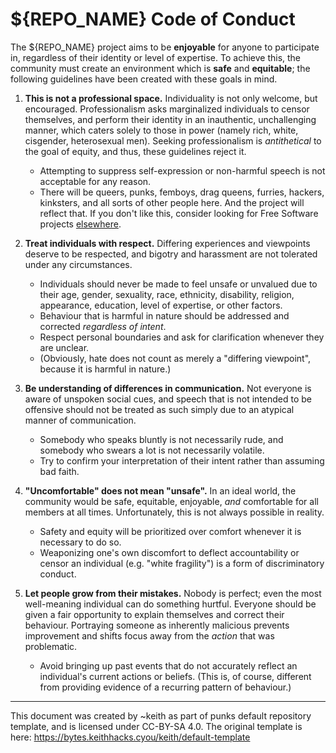 # ${REPO_NAME} Code of Conduct

The ${REPO_NAME} project aims to be **enjoyable** for anyone to participate in, regardless of their identity or level of expertise. To achieve this, the community must create an environment which is **safe** and **equitable**; the following guidelines have been created with these goals in mind.

1. **This is not a professional space.** Individuality is not only welcome, but encouraged. Professionalism asks marginalized individuals to censor themselves, and perform their identity in an inauthentic, unchallenging manner, which caters solely to those in power (namely rich, white, cisgender, heterosexual men). Seeking professionalism is *antithetical* to the goal of equity, and thus, these guidelines reject it.
    - Attempting to suppress self-expression or non-harmful speech is not acceptable for any reason.
    - There will be queers, punks, femboys, drag queens, furries, hackers, kinksters, and all sorts of other people here. And the project will reflect that. If you don't like this, consider looking for Free Software projects [elsewhere](https://loose-files.keithhacks.cyou/img/trashcan.jpg).

2. **Treat individuals with respect.** Differing experiences and viewpoints deserve to be respected, and bigotry and harassment are not tolerated under any circumstances.
    - Individuals should never be made to feel unsafe or unvalued due to their age, gender, sexuality, race, ethnicity, disability, religion, appearance, education, level of expertise, or other factors.
    - Behaviour that is harmful in nature should be addressed and corrected *regardless of intent*.
    - Respect personal boundaries and ask for clarification whenever they are unclear.
    - (Obviously, hate does not count as merely a "differing viewpoint", because it is harmful in nature.)

3. **Be understanding of differences in communication.** Not everyone is aware of unspoken social cues, and speech that is not intended to be offensive should not be treated as such simply due to an atypical manner of communication.
    - Somebody who speaks bluntly is not necessarily rude, and somebody who swears a lot is not necessarily volatile.
    - Try to confirm your interpretation of their intent rather than assuming bad faith.

4. **"Uncomfortable" does not mean "unsafe".** In an ideal world, the community would be safe, equitable, enjoyable, *and* comfortable for all members at all times. Unfortunately, this is not always possible in reality.
    - Safety and equity will be prioritized over comfort whenever it is necessary to do so.
    - Weaponizing one's own discomfort to deflect accountability or censor an individual (e.g. "white fragility") is a form of discriminatory conduct.

5. **Let people grow from their mistakes.** Nobody is perfect; even the most well-meaning individual can do something hurtful. Everyone should be given a fair opportunity to explain themselves and correct their behaviour. Portraying someone as inherently malicious prevents improvement and shifts focus away from the *action* that was problematic.
    - Avoid bringing up past events that do not accurately reflect an individual's current actions or beliefs. (This is, of course, different from providing evidence of a recurring pattern of behaviour.)

---
This document was created by ~keith as part of punks default repository template, and is licensed under CC-BY-SA 4.0. The original template is here: <https://bytes.keithhacks.cyou/keith/default-template>